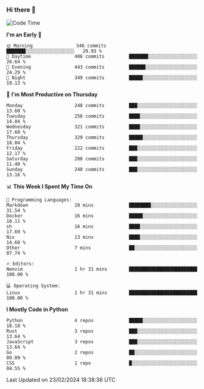 ### Hi there 👋
<!--START_SECTION:waka-->
![Code Time](http://img.shields.io/badge/Code%20Time-260%20hrs%2029%20mins-blue)

**I'm an Early 🐤** 

```text
🌞 Morning                546 commits         ███████░░░░░░░░░░░░░░░░░░   29.93 % 
🌆 Daytime                486 commits         ███████░░░░░░░░░░░░░░░░░░   26.64 % 
🌃 Evening                443 commits         ██████░░░░░░░░░░░░░░░░░░░   24.29 % 
🌙 Night                  349 commits         █████░░░░░░░░░░░░░░░░░░░░   19.13 % 
```
📅 **I'm Most Productive on Thursday** 

```text
Monday                   248 commits         ███░░░░░░░░░░░░░░░░░░░░░░   13.60 % 
Tuesday                  256 commits         ████░░░░░░░░░░░░░░░░░░░░░   14.04 % 
Wednesday                321 commits         ████░░░░░░░░░░░░░░░░░░░░░   17.60 % 
Thursday                 329 commits         █████░░░░░░░░░░░░░░░░░░░░   18.04 % 
Friday                   222 commits         ███░░░░░░░░░░░░░░░░░░░░░░   12.17 % 
Saturday                 208 commits         ███░░░░░░░░░░░░░░░░░░░░░░   11.40 % 
Sunday                   240 commits         ███░░░░░░░░░░░░░░░░░░░░░░   13.16 % 
```


📊 **This Week I Spent My Time On** 

```text
💬 Programming Languages: 
Markdown                 28 mins             ████████░░░░░░░░░░░░░░░░░   31.54 % 
Docker                   16 mins             █████░░░░░░░░░░░░░░░░░░░░   18.11 % 
sh                       16 mins             ████░░░░░░░░░░░░░░░░░░░░░   17.69 % 
Nix                      13 mins             ████░░░░░░░░░░░░░░░░░░░░░   14.60 % 
Other                    7 mins              ██░░░░░░░░░░░░░░░░░░░░░░░   07.74 % 

🔥 Editors: 
Neovim                   1 hr 31 mins        █████████████████████████   100.00 % 

💻 Operating System: 
Linux                    1 hr 31 mins        █████████████████████████   100.00 % 
```

**I Mostly Code in Python** 

```text
Python                   4 repos             █████░░░░░░░░░░░░░░░░░░░░   18.18 % 
Rust                     3 repos             ███░░░░░░░░░░░░░░░░░░░░░░   13.64 % 
JavaScript               3 repos             ███░░░░░░░░░░░░░░░░░░░░░░   13.64 % 
Go                       2 repos             ██░░░░░░░░░░░░░░░░░░░░░░░   09.09 % 
CSS                      1 repo              █░░░░░░░░░░░░░░░░░░░░░░░░   04.55 % 
```




 Last Updated on 23/02/2024 18:38:36 UTC
<!--END_SECTION:waka-->

<!--
**YoganshSharma/YoganshSharma** is a ✨ _special_ ✨ repository because its `README.md` (this file) appears on your GitHub profile.

Here are some ideas to get you started:

- 🔭 I’m currently working on ...
- 🌱 I’m currently learning ...
- 👯 I’m looking to collaborate on ...
- 🤔 I’m looking for help with ...
- 💬 Ask me about ...
- 📫 How to reach me: ...
- 😄 Pronouns: ...
- ⚡ Fun fact: ...
-->
